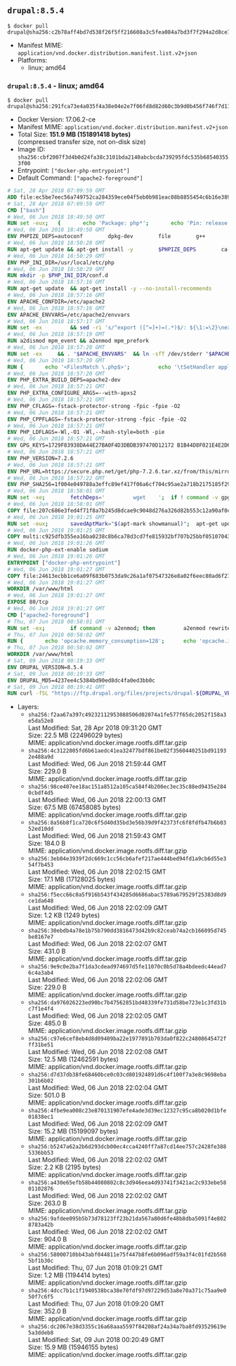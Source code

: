 ## `drupal:8.5.4`

```console
$ docker pull drupal@sha256:c2b78aff4bd7d538f26f5ff216608a3c5fea084a7bd3f7f294a2d8ce7f4d2f47
```

-	Manifest MIME: `application/vnd.docker.distribution.manifest.list.v2+json`
-	Platforms:
	-	linux; amd64

### `drupal:8.5.4` - linux; amd64

```console
$ docker pull drupal@sha256:291fca73e4a035f4a38e04e2e7f06fd8d82d60c3b9d0b456f746f7d111018e84
```

-	Docker Version: 17.06.2-ce
-	Manifest MIME: `application/vnd.docker.distribution.manifest.v2+json`
-	Total Size: **151.9 MB (151891418 bytes)**  
	(compressed transfer size, not on-disk size)
-	Image ID: `sha256:cbf2007f3d4b0d24fa38c3101bda2140abcbcda739295fdc535b685403553f00`
-	Entrypoint: `["docker-php-entrypoint"]`
-	Default Command: `["apache2-foreground"]`

```dockerfile
# Sat, 28 Apr 2018 07:09:59 GMT
ADD file:ec5be7eec56a749752ca284359ece04f5eb0b981eac08b8855454c6b16e3893c in / 
# Sat, 28 Apr 2018 07:09:59 GMT
CMD ["bash"]
# Wed, 06 Jun 2018 18:49:50 GMT
RUN set -eux; 	{ 		echo 'Package: php*'; 		echo 'Pin: release *'; 		echo 'Pin-Priority: -1'; 	} > /etc/apt/preferences.d/no-debian-php
# Wed, 06 Jun 2018 18:49:50 GMT
ENV PHPIZE_DEPS=autoconf 		dpkg-dev 		file 		g++ 		gcc 		libc-dev 		make 		pkg-config 		re2c
# Wed, 06 Jun 2018 18:50:28 GMT
RUN apt-get update && apt-get install -y 		$PHPIZE_DEPS 		ca-certificates 		curl 		xz-utils 	--no-install-recommends && rm -r /var/lib/apt/lists/*
# Wed, 06 Jun 2018 18:50:29 GMT
ENV PHP_INI_DIR=/usr/local/etc/php
# Wed, 06 Jun 2018 18:50:29 GMT
RUN mkdir -p $PHP_INI_DIR/conf.d
# Wed, 06 Jun 2018 18:57:16 GMT
RUN apt-get update 	&& apt-get install -y --no-install-recommends 		apache2 	&& rm -rf /var/lib/apt/lists/*
# Wed, 06 Jun 2018 18:57:16 GMT
ENV APACHE_CONFDIR=/etc/apache2
# Wed, 06 Jun 2018 18:57:16 GMT
ENV APACHE_ENVVARS=/etc/apache2/envvars
# Wed, 06 Jun 2018 18:57:17 GMT
RUN set -ex 		&& sed -ri 's/^export ([^=]+)=(.*)$/: ${\1:=\2}\nexport \1/' "$APACHE_ENVVARS" 		&& . "$APACHE_ENVVARS" 	&& for dir in 		"$APACHE_LOCK_DIR" 		"$APACHE_RUN_DIR" 		"$APACHE_LOG_DIR" 		/var/www/html 	; do 		rm -rvf "$dir" 		&& mkdir -p "$dir" 		&& chown -R "$APACHE_RUN_USER:$APACHE_RUN_GROUP" "$dir"; 	done
# Wed, 06 Jun 2018 18:57:19 GMT
RUN a2dismod mpm_event && a2enmod mpm_prefork
# Wed, 06 Jun 2018 18:57:20 GMT
RUN set -ex 	&& . "$APACHE_ENVVARS" 	&& ln -sfT /dev/stderr "$APACHE_LOG_DIR/error.log" 	&& ln -sfT /dev/stdout "$APACHE_LOG_DIR/access.log" 	&& ln -sfT /dev/stdout "$APACHE_LOG_DIR/other_vhosts_access.log"
# Wed, 06 Jun 2018 18:57:20 GMT
RUN { 		echo '<FilesMatch \.php$>'; 		echo '\tSetHandler application/x-httpd-php'; 		echo '</FilesMatch>'; 		echo; 		echo 'DirectoryIndex disabled'; 		echo 'DirectoryIndex index.php index.html'; 		echo; 		echo '<Directory /var/www/>'; 		echo '\tOptions -Indexes'; 		echo '\tAllowOverride All'; 		echo '</Directory>'; 	} | tee "$APACHE_CONFDIR/conf-available/docker-php.conf" 	&& a2enconf docker-php
# Wed, 06 Jun 2018 18:57:20 GMT
ENV PHP_EXTRA_BUILD_DEPS=apache2-dev
# Wed, 06 Jun 2018 18:57:21 GMT
ENV PHP_EXTRA_CONFIGURE_ARGS=--with-apxs2
# Wed, 06 Jun 2018 18:57:21 GMT
ENV PHP_CFLAGS=-fstack-protector-strong -fpic -fpie -O2
# Wed, 06 Jun 2018 18:57:21 GMT
ENV PHP_CPPFLAGS=-fstack-protector-strong -fpic -fpie -O2
# Wed, 06 Jun 2018 18:57:21 GMT
ENV PHP_LDFLAGS=-Wl,-O1 -Wl,--hash-style=both -pie
# Wed, 06 Jun 2018 18:57:21 GMT
ENV GPG_KEYS=1729F83938DA44E27BA0F4D3DBDB397470D12172 B1B44D8F021E4E2D6021E995DC9FF8D3EE5AF27F
# Wed, 06 Jun 2018 18:57:21 GMT
ENV PHP_VERSION=7.2.6
# Wed, 06 Jun 2018 18:57:21 GMT
ENV PHP_URL=https://secure.php.net/get/php-7.2.6.tar.xz/from/this/mirror PHP_ASC_URL=https://secure.php.net/get/php-7.2.6.tar.xz.asc/from/this/mirror
# Wed, 06 Jun 2018 18:57:22 GMT
ENV PHP_SHA256=1f004e049788a3effc89ef417f06a6cf704c95ae2a718b2175185f2983381ae7 PHP_MD5=
# Wed, 06 Jun 2018 18:58:01 GMT
RUN set -xe; 		fetchDeps=' 		wget 	'; 	if ! command -v gpg > /dev/null; then 		fetchDeps="$fetchDeps 			dirmngr 			gnupg 		"; 	fi; 	apt-get update; 	apt-get install -y --no-install-recommends $fetchDeps; 	rm -rf /var/lib/apt/lists/*; 		mkdir -p /usr/src; 	cd /usr/src; 		wget -O php.tar.xz "$PHP_URL"; 		if [ -n "$PHP_SHA256" ]; then 		echo "$PHP_SHA256 *php.tar.xz" | sha256sum -c -; 	fi; 	if [ -n "$PHP_MD5" ]; then 		echo "$PHP_MD5 *php.tar.xz" | md5sum -c -; 	fi; 		if [ -n "$PHP_ASC_URL" ]; then 		wget -O php.tar.xz.asc "$PHP_ASC_URL"; 		export GNUPGHOME="$(mktemp -d)"; 		for key in $GPG_KEYS; do 			gpg --keyserver ha.pool.sks-keyservers.net --recv-keys "$key"; 		done; 		gpg --batch --verify php.tar.xz.asc php.tar.xz; 		rm -rf "$GNUPGHOME"; 	fi; 		apt-get purge -y --auto-remove -o APT::AutoRemove::RecommendsImportant=false $fetchDeps
# Wed, 06 Jun 2018 18:58:01 GMT
COPY file:207c686e3fed4f71f8a7b245d8dcae9c9048d276a326d82b553c12a90af0c0ca in /usr/local/bin/ 
# Wed, 06 Jun 2018 19:01:25 GMT
RUN set -eux; 		savedAptMark="$(apt-mark showmanual)"; 	apt-get update; 	apt-get install -y --no-install-recommends 		libargon2-0-dev 		libcurl4-openssl-dev 		libedit-dev 		libsodium-dev 		libsqlite3-dev 		libssl-dev 		libxml2-dev 		zlib1g-dev 		${PHP_EXTRA_BUILD_DEPS:-} 	; 	rm -rf /var/lib/apt/lists/*; 		export 		CFLAGS="$PHP_CFLAGS" 		CPPFLAGS="$PHP_CPPFLAGS" 		LDFLAGS="$PHP_LDFLAGS" 	; 	docker-php-source extract; 	cd /usr/src/php; 	gnuArch="$(dpkg-architecture --query DEB_BUILD_GNU_TYPE)"; 	debMultiarch="$(dpkg-architecture --query DEB_BUILD_MULTIARCH)"; 	if [ ! -d /usr/include/curl ]; then 		ln -sT "/usr/include/$debMultiarch/curl" /usr/local/include/curl; 	fi; 	./configure 		--build="$gnuArch" 		--with-config-file-path="$PHP_INI_DIR" 		--with-config-file-scan-dir="$PHP_INI_DIR/conf.d" 				--enable-option-checking=fatal 				--disable-cgi 				--with-mhash 				--enable-ftp 		--enable-mbstring 		--enable-mysqlnd 		--with-password-argon2 		--with-sodium=shared 				--with-curl 		--with-libedit 		--with-openssl 		--with-zlib 				$(test "$gnuArch" = 's390x-linux-gnu' && echo '--without-pcre-jit') 		--with-libdir="lib/$debMultiarch" 				${PHP_EXTRA_CONFIGURE_ARGS:-} 	; 	make -j "$(nproc)"; 	make install; 	find /usr/local/bin /usr/local/sbin -type f -executable -exec strip --strip-all '{}' + || true; 	make clean; 	cd /; 	docker-php-source delete; 		apt-mark auto '.*' > /dev/null; 	[ -z "$savedAptMark" ] || apt-mark manual $savedAptMark; 	find /usr/local -type f -executable -exec ldd '{}' ';' 		| awk '/=>/ { print $(NF-1) }' 		| sort -u 		| xargs -r dpkg-query --search 		| cut -d: -f1 		| sort -u 		| xargs -r apt-mark manual 	; 	apt-get purge -y --auto-remove -o APT::AutoRemove::RecommendsImportant=false; 		php --version; 		pecl update-channels; 	rm -rf /tmp/pear ~/.pearrc
# Wed, 06 Jun 2018 19:01:25 GMT
COPY multi:c925dfb355ea16ba0238c8b6ca78d3cd7fe815932bf707b25bbf051070430157 in /usr/local/bin/ 
# Wed, 06 Jun 2018 19:01:26 GMT
RUN docker-php-ext-enable sodium
# Wed, 06 Jun 2018 19:01:26 GMT
ENTRYPOINT ["docker-php-entrypoint"]
# Wed, 06 Jun 2018 19:01:27 GMT
COPY file:24613ecbb1ce6a09f683b0753da9c26a1af07547326e8a02f6eec80ad6f2774a in /usr/local/bin/ 
# Wed, 06 Jun 2018 19:01:27 GMT
WORKDIR /var/www/html
# Wed, 06 Jun 2018 19:01:27 GMT
EXPOSE 80/tcp
# Wed, 06 Jun 2018 19:01:27 GMT
CMD ["apache2-foreground"]
# Thu, 07 Jun 2018 00:58:01 GMT
RUN set -ex; 		if command -v a2enmod; then 		a2enmod rewrite; 	fi; 		savedAptMark="$(apt-mark showmanual)"; 		apt-get update; 	apt-get install -y --no-install-recommends 		libjpeg-dev 		libpng-dev 		libpq-dev 	; 		docker-php-ext-configure gd --with-png-dir=/usr --with-jpeg-dir=/usr; 	docker-php-ext-install -j "$(nproc)" 		gd 		opcache 		pdo_mysql 		pdo_pgsql 		zip 	; 		apt-mark auto '.*' > /dev/null; 	apt-mark manual $savedAptMark; 	ldd "$(php -r 'echo ini_get("extension_dir");')"/*.so 		| awk '/=>/ { print $3 }' 		| sort -u 		| xargs -r dpkg-query -S 		| cut -d: -f1 		| sort -u 		| xargs -rt apt-mark manual; 		apt-get purge -y --auto-remove -o APT::AutoRemove::RecommendsImportant=false; 	rm -rf /var/lib/apt/lists/*
# Thu, 07 Jun 2018 00:58:02 GMT
RUN { 		echo 'opcache.memory_consumption=128'; 		echo 'opcache.interned_strings_buffer=8'; 		echo 'opcache.max_accelerated_files=4000'; 		echo 'opcache.revalidate_freq=60'; 		echo 'opcache.fast_shutdown=1'; 		echo 'opcache.enable_cli=1'; 	} > /usr/local/etc/php/conf.d/opcache-recommended.ini
# Thu, 07 Jun 2018 00:58:02 GMT
WORKDIR /var/www/html
# Sat, 09 Jun 2018 00:19:33 GMT
ENV DRUPAL_VERSION=8.5.4
# Sat, 09 Jun 2018 00:19:33 GMT
ENV DRUPAL_MD5=4237ee4c5384bd90ed8dc4fa0ed3bb0c
# Sat, 09 Jun 2018 00:19:41 GMT
RUN curl -fSL "https://ftp.drupal.org/files/projects/drupal-${DRUPAL_VERSION}.tar.gz" -o drupal.tar.gz 	&& echo "${DRUPAL_MD5} *drupal.tar.gz" | md5sum -c - 	&& tar -xz --strip-components=1 -f drupal.tar.gz 	&& rm drupal.tar.gz 	&& chown -R www-data:www-data sites modules themes
```

-	Layers:
	-	`sha256:f2aa67a397c49232112953088506d02074a1fe577f65dc2052f158a3e5da52e8`  
		Last Modified: Sat, 28 Apr 2018 09:31:20 GMT  
		Size: 22.5 MB (22496029 bytes)  
		MIME: application/vnd.docker.image.rootfs.diff.tar.gzip
	-	`sha256:4c3122805fd6b61aedc41ea32477bdf861be02f3560440251bd911932e488a9d`  
		Last Modified: Wed, 06 Jun 2018 21:59:44 GMT  
		Size: 229.0 B  
		MIME: application/vnd.docker.image.rootfs.diff.tar.gzip
	-	`sha256:98ce407ee18ac151a8512a105ca584f4b200ec3ec35c88ed9435e2840cbdf4d5`  
		Last Modified: Wed, 06 Jun 2018 22:00:13 GMT  
		Size: 67.5 MB (67458085 bytes)  
		MIME: application/vnd.docker.image.rootfs.diff.tar.gzip
	-	`sha256:8a56b8f1ca720c6f5d40d35bd3e56b39d9f42373fc6f8fdfb47b6b0352ed10dd`  
		Last Modified: Wed, 06 Jun 2018 21:59:43 GMT  
		Size: 184.0 B  
		MIME: application/vnd.docker.image.rootfs.diff.tar.gzip
	-	`sha256:3eb04e3939f2dc669c1cc56cb6afef217ae444bed94fd1a9cb6d55e354f7b453`  
		Last Modified: Wed, 06 Jun 2018 22:02:15 GMT  
		Size: 17.1 MB (17128025 bytes)  
		MIME: application/vnd.docker.image.rootfs.diff.tar.gzip
	-	`sha256:f5ecc66c0a5f916b543f434285d6686abac5789a679529f25383d8d9ce1da648`  
		Last Modified: Wed, 06 Jun 2018 22:02:09 GMT  
		Size: 1.2 KB (1249 bytes)  
		MIME: application/vnd.docker.image.rootfs.diff.tar.gzip
	-	`sha256:30ebdb4a78e1b75b790dd3816473d42b9c82ceab74a2cb166095d745be8167e7`  
		Last Modified: Wed, 06 Jun 2018 22:02:07 GMT  
		Size: 431.0 B  
		MIME: application/vnd.docker.image.rootfs.diff.tar.gzip
	-	`sha256:9e9c0e2ba7f1da3cdead974697d5fe11070c0b5d78a4bdeedc44ead76c4a3ab4`  
		Last Modified: Wed, 06 Jun 2018 22:02:06 GMT  
		Size: 229.0 B  
		MIME: application/vnd.docker.image.rootfs.diff.tar.gzip
	-	`sha256:da976026223ed90bc7b47562851bd48339fe731d58be723e1c3fd31bc7f1e4f4`  
		Last Modified: Wed, 06 Jun 2018 22:02:05 GMT  
		Size: 485.0 B  
		MIME: application/vnd.docker.image.rootfs.diff.tar.gzip
	-	`sha256:c97e6cef8eb4d8d09409ba22e1977891b703da0f822c24808645472fff31be51`  
		Last Modified: Wed, 06 Jun 2018 22:02:08 GMT  
		Size: 12.5 MB (12462591 bytes)  
		MIME: application/vnd.docker.image.rootfs.diff.tar.gzip
	-	`sha256:d7d37db38fe68460bce0c03cd801924891d6c4f100f7a3e8c9698eba301b6b02`  
		Last Modified: Wed, 06 Jun 2018 22:02:04 GMT  
		Size: 501.0 B  
		MIME: application/vnd.docker.image.rootfs.diff.tar.gzip
	-	`sha256:4fbe9ea008c23e870131907efe4ade3d39ec12327c95ca8b020d1bfe01838ec1`  
		Last Modified: Wed, 06 Jun 2018 22:02:09 GMT  
		Size: 15.2 MB (15199097 bytes)  
		MIME: application/vnd.docker.image.rootfs.diff.tar.gzip
	-	`sha256:b5247a62a2b6d293dcb00ec4cca4240ff7a87cd14ee757c2428fe3885336bb53`  
		Last Modified: Wed, 06 Jun 2018 22:02:02 GMT  
		Size: 2.2 KB (2195 bytes)  
		MIME: application/vnd.docker.image.rootfs.diff.tar.gzip
	-	`sha256:a430e65efb58b44080802c8c3d946eea4d93741f3421ac2c933ebe5801102876`  
		Last Modified: Wed, 06 Jun 2018 22:02:02 GMT  
		Size: 263.0 B  
		MIME: application/vnd.docker.image.rootfs.diff.tar.gzip
	-	`sha256:9afdee095b5b73d78123ff23b21da567a80d6fe48b8dba5091f4e8028783a42b`  
		Last Modified: Wed, 06 Jun 2018 22:02:02 GMT  
		Size: 904.0 B  
		MIME: application/vnd.docker.image.rootfs.diff.tar.gzip
	-	`sha256:58000710bb43abf044811e75f447b8fe6b096adf59a3f4c01fd2b5685bf1b30c`  
		Last Modified: Thu, 07 Jun 2018 01:09:21 GMT  
		Size: 1.2 MB (1194414 bytes)  
		MIME: application/vnd.docker.image.rootfs.diff.tar.gzip
	-	`sha256:4dcc7b1c1f1940538bca38e70fdf97d97229d53a8e70a371c75aa9e050f7c6f5`  
		Last Modified: Thu, 07 Jun 2018 01:09:20 GMT  
		Size: 352.0 B  
		MIME: application/vnd.docker.image.rootfs.diff.tar.gzip
	-	`sha256:dc2067e38d3355c16a68aaa5597f84208af24a34a7ba8fd93529619e5a3ddeb8`  
		Last Modified: Sat, 09 Jun 2018 00:20:49 GMT  
		Size: 15.9 MB (15946155 bytes)  
		MIME: application/vnd.docker.image.rootfs.diff.tar.gzip
